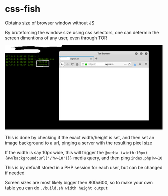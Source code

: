 # css-fish
Obtains size of browser window without JS

By bruteforcing the window size using css selectors, one can determin the screen dimentions of any user, even through TOR

![Bypass Tor](/img/tor.png)

This is done by checking if the exact width/height is set, and then set an image background to a url, pinging a server with the resulting pixel size

If the width is say 10px wide, this will trigger the `@media (width:10px){#w{background:url('/?w=10')}}` media query, and then ping `index.php?w=10`

This is by defualt stored in a PHP session for each user, but can be changed if needed

Screen sizes are most likely bigger then 800x600, so to make your own table you can do `./build.sh width height output`